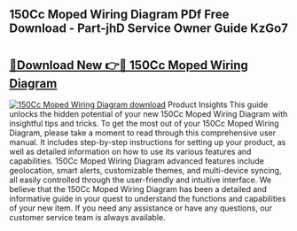 ## 150Cc Moped Wiring Diagram PDf Free Download - Part-jhD Service Owner Guide KzGo7

# <h2><a href="http://dfi8fx.blite.top/?on=150Cc+Moped+Wiring+Diagram">🔗Download New 👉🔴 150Cc Moped Wiring Diagram</a></h2>

[![150Cc Moped Wiring Diagram download](https://i.imgur.com/lujVjoI.png)](http://dfi8fx.blite.top/?on=150Cc+Moped+Wiring+Diagram)
Product Insights This guide unlocks the hidden potential of your new 150Cc Moped Wiring Diagram with insightful tips and tricks. To get the most out of your 150Cc Moped Wiring Diagram, please take a moment to read through this comprehensive user manual. It includes step-by-step instructions for setting up your product, as well as detailed information on how to use its various features and capabilities. 150Cc Moped Wiring Diagram advanced features include geolocation, smart alerts, customizable themes, and multi-device syncing, all easily controlled through the user-friendly and intuitive interface. We believe that the 150Cc Moped Wiring Diagram has been a detailed and informative guide in your quest to understand the functions and capabilities of your new item. If you need any assistance or have any questions, our customer service team is always available.
